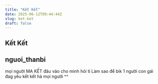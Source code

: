 ```yaml
---
title: "Kết Kết"
date: 2025-06-12T09:44:44Z
slug: ket-ket
draft: false
---
```


## Kết Kết

## nguoi_thanbi

mọi người MA KẾT đâu vào cho mình hỏi tí
Làm sao để bik 1 người con gái đag yêu kết kết hả mọi người
^^